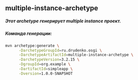 ## multiple-instance-archetype
##### Этот archetype генерирует multiple instance проект.

##### Команда генерации:

```bash
mvn archetype:generate \
	  -DarchetypeGroupId=ru.drudenko.osgi \
	  -DarchetypeArtifactId=multiple-instance-archetype \
	  -DarchetypeVersion=3.2.15 \
	  -DgroupId=org.example \
	  -DartifactId=simpleapp \
	  -Dversion=1.0.0-SNAPSHOT
```
